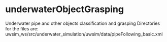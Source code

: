 # underwaterObjectGrasping
Underwater pipe and other objects classification and grasping
Directories for the files are:
  uwsim_ws/src/underwater_simulation/uwsim/data/pipeFollowing_basic.xml
